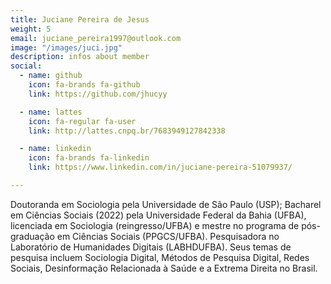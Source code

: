 ```yaml
---
title: Juciane Pereira de Jesus
weight: 5
email: juciane_pereira1997@outlook.com
image: "/images/juci.jpg"
description: infos about member
social:
  - name: github
    icon: fa-brands fa-github
    link: https://github.com/jhucyy

  - name: lattes
    icon: fa-regular fa-user
    link: http://lattes.cnpq.br/7683949127842338

  - name: linkedin
    icon: fa-brands fa-linkedin
    link: https://www.linkedin.com/in/juciane-pereira-51079937/

---
```


Doutoranda em Sociologia pela Universidade de São Paulo (USP); Bacharel em Ciências Sociais (2022) pela Universidade Federal da Bahia (UFBA), licenciada em Sociologia (reingresso/UFBA) e mestre no programa de pós-graduação em Ciências Sociais (PPGCS/UFBA). Pesquisadora no Laboratório de Humanidades Digitais (LABHDUFBA). Seus temas de pesquisa incluem Sociologia Digital, Métodos de Pesquisa Digital, Redes Sociais, Desinformação Relacionada à Saúde e a Extrema Direita no Brasil.
